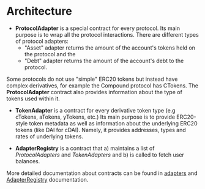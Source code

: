 # Architecture

 - **ProtocolAdapter** is a special contract for every protocol. Its main purpose is to wrap all the protocol interactions.
  There are different types of protocol adapters:
   - "Asset" adapter returns the amount of the account's tokens held on the protocol and the 
   - "Debt" adapter returns the amount of the account's debt to the protocol. 
  
  Some protocols do not use "simple" ERC20 tokens but instead have complex derivatives, for example the Compound protocol has CTokens. The **ProtocolAdapter** contract also provides information about the type of tokens used within it.
 
 - **TokenAdapter** is a contract for every derivative token type (e.g cTokens, aTokens, yTokens, etc.)
 Its main purpose is to provide ERC20-style token metadata as well as information about the underlying ERC20 tokens (like DAI for cDAI). Namely, it provides addresses, types and rates of underlying tokens.
 
 - **AdapterRegistry** is a contract that a) maintains a list of *ProtocolAdapters* and *TokenAdapters* and b) is called to fetch user balances.


More detailed documentation about contracts can be found in [adapters](supported-protocols/read-only-adapters.md) and [AdapterRegistry](supported-protocols/adapter-registry.md) documentation.

